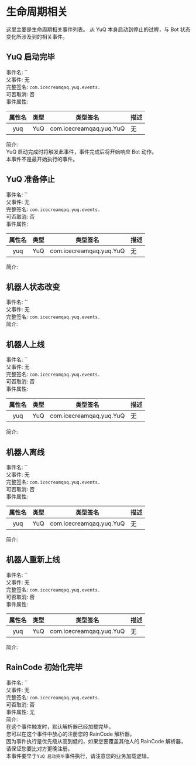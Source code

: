 # 生命周期相关
这里主要是生命周期相关事件列表。
从 YuQ 本身启动到停止的过程，与 Bot 状态变化所涉及到的相关事件。

## YuQ 启动完毕
事件名: ``  
父事件: 无  
完整签名: `com.icecreamqaq.yuq.events.`  
可否取消: 否  
事件属性: 

属性名 | 类型 | 类型签名| 描述
:---: | :---: | --- | ---
yuq | YuQ | com.icecreamqaq.yuq.YuQ | 无

简介:   
YuQ 启动完成时将触发此事件，事件完成后将开始响应 Bot 动作。  
本事件不是最开始执行的事件。

## YuQ 准备停止
事件名: ``  
父事件: 无  
完整签名: `com.icecreamqaq.yuq.events.`  
可否取消: 否  
事件属性:

属性名 | 类型 | 类型签名| 描述
:---: | :---: | --- | ---
yuq | YuQ | com.icecreamqaq.yuq.YuQ | 无

简介:

## 机器人状态改变
事件名: ``  
父事件: 无  
完整签名: `com.icecreamqaq.yuq.events.`  
简介:

## 机器人上线
事件名: ``  
父事件: 无  
完整签名: `com.icecreamqaq.yuq.events.`  
可否取消: 否  
事件属性:

属性名 | 类型 | 类型签名| 描述
:---: | :---: | --- | ---
yuq | YuQ | com.icecreamqaq.yuq.YuQ | 无

简介:  

## 机器人离线
事件名: ``  
父事件: 无  
完整签名: `com.icecreamqaq.yuq.events.`  
可否取消: 否  
事件属性:

属性名 | 类型 | 类型签名| 描述
:---: | :---: | --- | ---
yuq | YuQ | com.icecreamqaq.yuq.YuQ | 无

简介:

## 机器人重新上线
事件名: ``  
父事件: 无  
完整签名: `com.icecreamqaq.yuq.events.`  
可否取消: 否  
事件属性:

属性名 | 类型 | 类型签名| 描述
:---: | :---: | --- | ---
yuq | YuQ | com.icecreamqaq.yuq.YuQ | 无

简介: 

## RainCode 初始化完毕
事件名: ``  
父事件: 无  
完整签名: `com.icecreamqaq.yuq.events.`  
可否取消: 否  
事件属性: 无  
简介:  
在这个事件触发时，默认解析器已经加载完毕。  
您可以在这个事件中放心的注册您的 RainCode 解析器。  
因为事件执行是优先级从高到低的，如果您要覆盖其他人的 RainCode 解析器，请保证您要比对方更晚注册。  
本事件要早于`YuQ 启动完毕`事件执行，请注意您的业务加载逻辑。